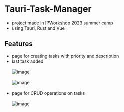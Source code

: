 # Tauri-Task-Manager
- project made in [IPWorkshop](https://www.ipworkshop.ro) 2023 summer camp
- using Tauri, Rust and Vue

## Features
- page for creating tasks with priority and description
- last task added
<br><br>
![image](https://github.com/user-attachments/assets/eac7ec24-3542-48d8-b167-ee2a786031e7)
<br><br>
![image](https://github.com/user-attachments/assets/7b549bb4-ecd9-426f-a229-8353b791cadd)
<br><br>
- page for CRUD operations on tasks
<br><br>
![image](https://github.com/user-attachments/assets/d68ad9a8-5b3a-4c12-a938-6d483a22c872)

